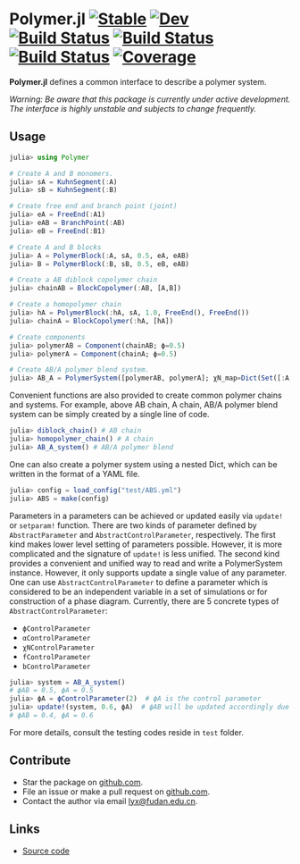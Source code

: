 # Polymer.jl [![Stable](https://img.shields.io/badge/docs-stable-blue.svg)](https://liuyxpp.github.io/Polymer.jl/stable) [![Dev](https://img.shields.io/badge/docs-dev-blue.svg)](https://liuyxpp.github.io/Polymer.jl/dev) [![Build Status](https://github.com/liuyxpp/Polymer.jl/workflows/CI/badge.svg)](https://github.com/liuyxpp/Polymer.jl/actions) [![Build Status](https://travis-ci.com/liuyxpp/Polymer.jl.svg?branch=master)](https://travis-ci.com/liuyxpp/Polymer.jl) [![Build Status](https://ci.appveyor.com/api/projects/status/github/liuyxpp/Polymer.jl?svg=true)](https://ci.appveyor.com/project/liuyxpp/Polymer-jl) [![Coverage](https://codecov.io/gh/liuyxpp/Polymer.jl/branch/master/graph/badge.svg)](https://codecov.io/gh/liuyxpp/Polymer.jl)

**Polymer.jl** defines a common interface to describe a polymer system.

*Warning: Be aware that this package is currently under active development. The interface is highly unstable and subjects to change frequently.*

## Usage

```julia
julia> using Polymer

# Create A and B monomers.
julia> sA = KuhnSegment(:A)
julia> sB = KuhnSegment(:B)

# Create free end and branch point (joint)
julia> eA = FreeEnd(:A1)
julia> eAB = BranchPoint(:AB)
julia> eB = FreeEnd(:B1)

# Create A and B blocks
julia> A = PolymerBlock(:A, sA, 0.5, eA, eAB)
julia> B = PolymerBlock(:B, sB, 0.5, eB, eAB)

# Create a AB diblock copolymer chain
julia> chainAB = BlockCopolymer(:AB, [A,B])

# Create a homopolymer chain
julia> hA = PolymerBlock(:hA, sA, 1.0, FreeEnd(), FreeEnd())
julia> chainA = BlockCopolymer(:hA, [hA])

# Create components
julia> polymerAB = Component(chainAB; ϕ=0.5)
julia> polymerA = Component(chainA; ϕ=0.5)

# Create AB/A polymer blend system.
julia> AB_A = PolymerSystem([polymerAB, polymerA]; χN_map=Dict(Set([:A, :B])=>20.0))
```

Convenient functions are also provided to create common polymer chains and systems. For example, above AB chain, A chain, AB/A polymer blend system can be simply created by a single line of code.

```julia
julia> diblock_chain() # AB chain
julia> homopolymer_chain() # A chain
julia> AB_A_system() # AB/A polymer blend
```

One can also create a polymer system using a nested Dict, which can be written in the format of a YAML file.

```julia
julia> config = load_config("test/ABS.yml")
julia> ABS = make(config)
```

Parameters in a parameters can be achieved or updated easily via `update!` or `setparam!` function. There are two kinds of parameter defined by `AbstractParameter` and `AbstractControlParameter`, respectively. The first kind makes lower level setting of parameters possible. However, it is more complicated and the signature of `update!` is less unified. The second kind provides a convenient and unified way to read and write a PolymerSystem instance. However, it only supports update a single value of any parameter. One can use `AbstractControlParameter` to define a parameter which is considered to be an independent variable in a set of simulations or for construction of a phase diagram. Currently, there are 5 concrete types of `AbstractControlParameter`:

* `ϕControlParameter`
* `αControlParameter`
* `χNControlParameter`
* `fControlParameter`
* `bControlParameter`

```julia
julia> system = AB_A_system()
# ϕAB = 0.5, ϕA = 0.5
julia> ϕA = ϕControlParameter(2)  # ϕA is the control parameter
julia> update!(system, 0.6, ϕA)  # ϕAB will be updated accordingly due to the conservation of mass.
# ϕAB = 0.4, ϕA = 0.6
```

For more details, consult the testing codes reside in `test` folder.

## Contribute

* Star the package on [github.com](https://github.com/liuyxpp/Polymer.jl).
* File an issue or make a pull request on [github.com](https://github.com/liuyxpp/Polymer.jl).
* Contact the author via email <lyx@fudan.edu.cn>.

## Links

* [Source code](https://github.com/liuyxpp/Polymer.jl)